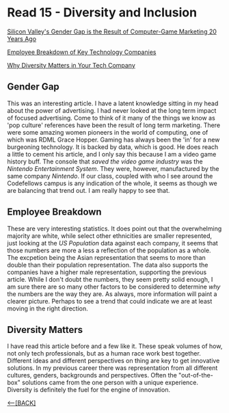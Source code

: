 # Read 15 - Diversity and Inclusion

[Silicon Valley's Gender Gap is the Result of Computer-Game Marketing 20 Years Ago](https://qz.com/911737/silicon-valleys-gender-gap-is-the-result-of-computer-game-marketing-20-years-ago/)

[Employee Breakdown of Key Technology Companies](https://informationisbeautiful.net/visualizations/diversity-in-tech/)

[Why Diversity Matters in Your Tech Company](https://www.usatoday.com/story/tech/columnist/2015/07/21/why-diversity-matters-your-tech-company/30419871/)



## Gender Gap

This was an interesting article.  I have a latent knowledge sitting in my head about the power of advertising.  I had never looked at the long term impact of focused advertising.  Come to think of it many of the things we know as 'pop culture' references have been the result of long term marketing.
There were some amazing women pioneers in the world of computing, one of which was RDML Grace Hopper.  Gaming has always been the 'in' for a new burgeoning technology.  It is backed by data, which is good.  He does reach a little to cement his article, and I only say this because I am a video game history buff.  The console that *saved the video game industry* was the *Nintendo Entertainment System*.  They were, however, manufactured by the same company *Nintendo*.  If our class, coupled with who I see around the Codefellows campus is any indication of the whole, it seems as though we are balancing that trend out.  I am really happy to see that.

## Employee Breakdown

These are very interesting statistics.  It does point out that the overwhelming majority are white, while select other ethnicities are smaller represented, just looking at the *US Population* data against each company, it seems that those numbers are more a less a reflection of the population as a whole.  The excpetion being the Asian representation that seems to more than double than their population representation.  The data also supports the companies have a higher male representation, supporting the previous article.  While I don't doubt the numbers, they seem pretty solid enough, I am sure there are so many other factors to be considered to determine *why* the numbers are the way they are.  As always, more information will paint a clearer picture.  Perhaps to see a trend that could indicate we are at least moving in the right direction.

## Diversity Matters

I have read this article before and a few like it.  These speak volumes of how, not only tech professionals, but as a human race work best together.  Different ideas and different perspectives on thing are key to get innovative solutions.  In my previous career there was representation from all different cultures, genders, backgrounds and perspectives.  Often the "out-of-the-box" solutions came from the one person with a unique experience.  Diversity is definitely the fuel for the engine of innovation.  

[&lt;--&#91;BACK&#93;](/README.md)

